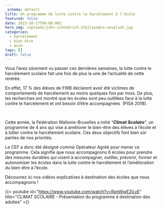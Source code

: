 ```yaml
---
_schema: default
title: Un programme de lutte contre le harcèlement à l’école
featured: false
date: 2023-10-17T00:00:00Z
hero_img: /uploads/john-schnobrich-2fpjlaymqta-unsplash.jpg
categories:
  - harcèlement
  - bien être
  - anim
tags: []
draft: false
---
```

Vous l’avez sûrement vu passer ces dernières semaines, la lutte contre le harcèlement scolaire fait une fois de plus la une de l’actualité de cette rentrée.

En effet, 17 % des élèves de FWB déclarent avoir été victimes de comportements de harcèlement au moins quelques fois par mois. De plus, les recherches ont montré que les écoles sont peu outillées face à la lutte contre le harcèlement et ont besoin d’être accompagnées&nbsp; (PISA 2018).

​​​​​

Cette année, la Fédération Wallonie-Bruxelles a initié “***Climat Scolaire***”, un programme de 4 ans qui vise à améliorer le bien-être des élèves à l’école et à lutter contre le harcèlement scolaire. Ces deux objectifs font bien sûr parties de nos priorités.&nbsp;

Le CEF a donc été désigné comme Opérateur Agréé pour mener ce programme. Cela signifie que nous accompagnons 6 écoles pour prendre des mesures durables qui visent à accompagner, outiller, prévenir, former et autonomiser les écoles dans la lutte contre le harcèlement et l’amélioration du bien-être à l’école.

Découvrez ici nos vidéos explicatives à destination des écoles que nous accompagnons !

{{< youtube id="https://www.youtube.com/watch?v=RpnWwE2iLyE" title="CLIMAT SCOLAIRE - Présentation du programme à destination des adultes" >}}